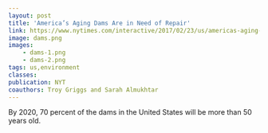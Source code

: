 ```yaml
---
layout: post
title: 'America’s Aging Dams Are in Need of Repair'
link: https://www.nytimes.com/interactive/2017/02/23/us/americas-aging-dams-are-in-need-of-repair.html
image: dams.png
images:
    - dams-1.png
    - dams-2.png
tags: us,environment
classes:
publication: NYT
coauthors: Troy Griggs and Sarah Almukhtar
---
```


By 2020, 70 percent of the dams in the United States will be more than 50 years old.
